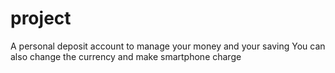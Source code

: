 # project
A personal deposit account to manage your money and your saving
You can also change the currency and make smartphone charge
